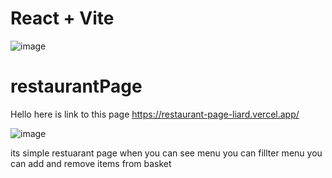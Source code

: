 # React + Vite
![image](https://github.com/michuMF/restaurantPage/assets/123375937/c3277a52-565f-4514-b983-30e16277138f)



# restaurantPage
Hello here is link to this page https://restaurant-page-liard.vercel.app/


![image](https://github.com/michuMF/restaurantPage/assets/123375937/f815a93d-7201-4be2-bdfc-a371666d9ad4)

its simple restuarant page when you can see menu you can fillter menu you can add and remove  items from basket 

